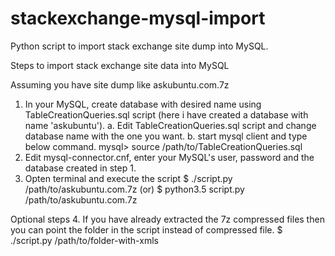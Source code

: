 # stackexchange-mysql-import
Python script to import stack exchange site dump into MySQL.

Steps to import stack exchange site data into MySQL

Assuming you have site dump like askubuntu.com.7z

1. In your MySQL, create database with desired name using TableCreationQueries.sql script (here i have created a database with name 'askubuntu'). 
	a. Edit TableCreationQueries.sql script and change database name with the one you want.
	b. start mysql client and type below command.
		mysql> source /path/to/TableCreationQueries.sql
2. Edit mysql-connector.cnf, enter your MySQL's user, password and the database created in step 1.
3. Opten terminal and execute the script
	$ ./script.py /path/to/askubuntu.com.7z
					(or)
	$ python3.5 script.py /path/to/askubuntu.com.7z

Optional steps
4. If you have already extracted the 7z compressed files then you can point the folder in the script instead of compressed file.
	$ ./script.py /path/to/folder-with-xmls

